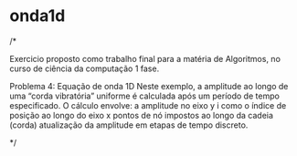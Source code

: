 # onda1d
/*

Exercicio proposto como trabalho final para a matéria de Algoritmos, no curso de ciência da computação 1 fase.

Problema 4: Equação de onda 1D
Neste exemplo, a amplitude ao longo de uma “corda vibratória” uniforme é calculada após um período de tempo especificado. O cálculo envolve:
a amplitude no eixo y
i como o índice de posição ao longo do eixo x
pontos de nó impostos ao longo da cadeia (corda)
atualização da amplitude em etapas de tempo discreto.

*/
